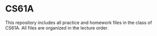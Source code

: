 # CS61A
This repository includes all practice and homework files in the class of CS61A. 
All files are organized in the lecture order.
